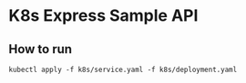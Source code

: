 # K8s Express Sample API

## How to run
```
kubectl apply -f k8s/service.yaml -f k8s/deployment.yaml
```